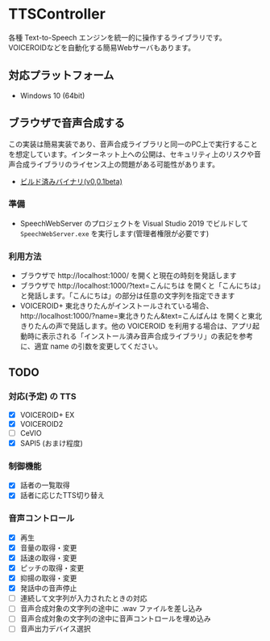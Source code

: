 # TTSController
各種 Text-to-Speech エンジンを統一的に操作するライブラリです。VOICEROIDなどを自動化する簡易Webサーバもあります。

## 対応プラットフォーム
- Windows 10 (64bit)

## ブラウザで音声合成する
この実装は簡易実装であり、音声合成ライブラリと同一のPC上で実行することを想定しています。インターネット上への公開は、セキュリティ上のリスクや音声合成ライブラリのライセンス上の問題がある可能性があります。

- [ビルド済みバイナリ(v0,0.1beta)](https://github.com/ksasao/TTSController/releases/download/v0.0.1beta/SpeechWebServer_v0.0.1beta.zip)

### 準備
- SpeechWebServer のプロジェクトを Visual Studio 2019 でビルドして ```SpeechWebServer.exe``` を実行します(管理者権限が必要です)

### 利用方法
- ブラウザで http://localhost:1000/ を開くと現在の時刻を発話します
- ブラウザで http://localhost:1000/?text=こんにちは を開くと「こんにちは」と発話します。「こんにちは」の部分は任意の文字列を指定できます
- VOICEROID+ 東北きりたんがインストールされている場合、http://localhost:1000/?name=東北きりたん&text=こんばんは を開くと東北きりたんの声で発話します。他の VOICEROID を利用する場合は、アプリ起動時に表示される「インストール済み音声合成ライブラリ」の表記を参考に、適宜 name の引数を変更してください。

## TODO

### 対応(予定) の TTS

- [x] VOICEROID+ EX
- [x] VOICEROID2
- [ ] CeVIO
- [x] SAPI5 (おまけ程度)

### 制御機能
- [x] 話者の一覧取得
- [x] 話者に応じたTTS切り替え

### 音声コントロール
- [x] 再生
- [x] 音量の取得・変更
- [x] 話速の取得・変更
- [x] ピッチの取得・変更
- [x] 抑揚の取得・変更
- [x] 発話中の音声停止
- [ ] 連続して文字列が入力されたときの対応
- [ ] 音声合成対象の文字列の途中に .wav ファイルを差し込み
- [ ] 音声合成対象の文字列の途中に音声コントロールを埋め込み
- [ ] 音声出力デバイス選択
